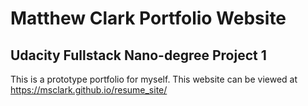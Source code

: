 # Matthew Clark Portfolio Website
## Udacity Fullstack Nano-degree Project 1
This is a prototype portfolio for myself.
This website can be viewed at https://msclark.github.io/resume_site/
